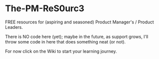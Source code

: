 # The-PM-ReS0urc3
FREE resources for (aspiring and seasoned) Product Manager's / Product Leaders.

There is NO code here (yet); maybe in the future, as support grows, I'll throw some code in here that does something neat (or not).

For now click on the Wiki to start your learning journey.
